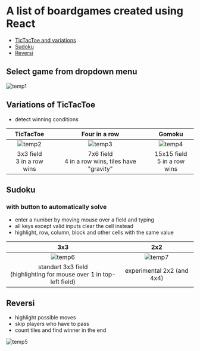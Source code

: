 
# A list of boardgames created using React
* [TicTacToe and variations](#variations-of-tictactoe)
* [Sudoku](#sudoku)
* [Reversi](#reversi)

## Select game from dropdown menu<br>
![temp1](https://github.com/user-attachments/assets/6b08e778-fd20-4aed-9e64-6b57b154dc9b)

## Variations of TicTacToe
* detect winning conditions 

TicTacToe            |  Four in a row         |  Gomoku 
:-------------------------:|:-------------------------:|:-------------------------:
![temp2](https://github.com/user-attachments/assets/e8cedfb8-1c82-44a3-bc97-1719c4211b38)  |  ![temp3](https://github.com/user-attachments/assets/cf2556f3-a688-447e-b7c3-dfb590b1f980) | ![temp4](https://github.com/user-attachments/assets/50ef4ce5-019d-46de-8efd-becbf7d8d84d)
3x3 field <br> 3 in a row wins | 7x6 field <br> 4 in a row wins, tiles have "gravity" | 15x15 field <br> 5 in a row wins

<a name="sudoku-section"></a>
## Sudoku
### with button to automatically solve
* enter a number by moving mouse over a field and typing
* all keys except valid inputs clear the cell instead
* highlight, row, column, block and other cells with the same value


3x3            |   2x2         |
:-------------------------:|:-------------------------:|
![temp6](https://github.com/user-attachments/assets/7cd30ca8-15a2-4108-974a-eb5177f89aa4) |  ![temp7](https://github.com/user-attachments/assets/3ad8ebcd-eec2-4119-94bd-d6eada65e5a2)
standart 3x3 field <br>(highlighting for mouse over 1 in top-left field)  | experimental 2x2 (and 4x4)

<a name="reversi-section"></a>
## Reversi
* highlight possible moves
* skip players who have to pass
* count tiles and find winner in the end

![temp5](https://github.com/user-attachments/assets/3551bee7-b93c-4174-9528-b219f87155e9)
